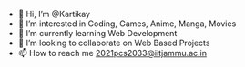 - 👋 Hi, I’m @Kartikay
- 👀 I’m interested in Coding, Games, Anime, Manga, Movies
- 🌱 I’m currently learning Web Development
- 💞️ I’m looking to collaborate on Web Based Projects
- 📫 How to reach me 2021pcs2033@iitjammu.ac.in

<!---
kt-iitjammu/kt-iitjammu is a ✨ special ✨ repository because its `README.md` (this file) appears on your GitHub profile.
You can click the Preview link to take a look at your changes.
--->
